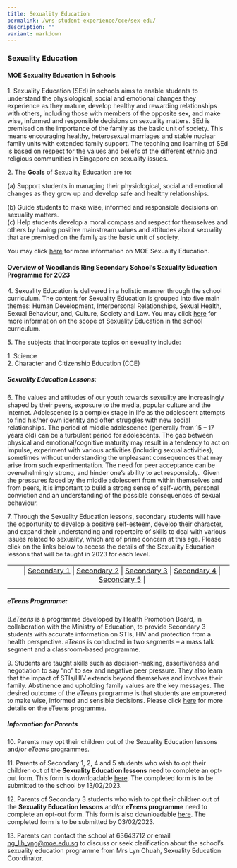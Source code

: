 ```yaml
---
title: Sexuality Education
permalink: /wrs-student-experience/cce/sex-edu/
description: ""
variant: markdown
---
```

### **Sexuality Education**
#### **MOE Sexuality Education in Schools**
1\. Sexuality Education (SEd) in schools aims to enable students to understand the physiological, social and emotional changes they experience as they mature, develop healthy and rewarding relationships with others, including those with members of the opposite sex, and make wise, informed and responsible decisions on sexuality matters. SEd is premised on the importance of the family as the basic unit of society. This means encouraging healthy, heterosexual marriages and stable nuclear family units with extended family support. The teaching and learning of SEd is based on respect for the values and beliefs of the different ethnic and religious communities in Singapore on sexuality issues.

2\. The **Goals** of Sexuality Education are to:

(a)	Support students in managing their physiological, social and emotional changes as they grow up and develop safe and healthy relationships.

(b)	Guide students to make wise, informed and responsible decisions on sexuality matters.  
(c)	Help students develop a moral compass and respect for themselves and others by having positive mainstream values and attitudes about sexuality that are premised on the family as the basic unit of society.

You may click&nbsp;[here](https://go.gov.sg/moe-sexuality-education)&nbsp;for more information on MOE Sexuality Education.

#### **Overview of Woodlands Ring Secondary School’s Sexuality Education Programme for 2023**
4\. Sexuality Education is delivered in a holistic manner through the school curriculum. The content for Sexuality Education is grouped into five main themes: Human Development, Interpersonal Relationships, Sexual Health, Sexual Behaviour, and, Culture, Society and Law. You may click [here](https://go.gov.sg/moe-sexuality-education-scope)&nbsp;for more information on the scope of Sexuality Education in the school curriculum.

5\. The subjects that incorporate topics on sexuality include:

1\.  Science<br>
2\.  Character and Citizenship Education (CCE)

##### **Sexuality Education Lessons:**
6\. The values and attitudes of our youth towards sexuality are increasingly shaped by their peers, exposure to the media, popular culture and the internet. Adolescence is a complex stage in life as the adolescent attempts to find his/her own identity and often struggles with new social relationships. The period of middle adolescence (generally from 15 – 17 years old) can be a turbulent period for adolescents. The gap between physical and emotional/cognitive maturity may result in a tendency to act on impulse, experiment with various activities (including sexual activities), sometimes without understanding the unpleasant consequences that may arise from such experimentation. The need for peer acceptance can be overwhelmingly strong, and hinder one’s ability to act responsibly.&nbsp; Given the pressures faced by the middle adolescent from within themselves and from peers, it is important to build a strong sense of self-worth, personal conviction and an understanding of the possible consequences of sexual behaviour.

7\. Through the Sexuality Education lessons, secondary students will have the opportunity to develop a positive self-esteem, develop their character, and expand their understanding and repertoire of skills to deal with various issues related to sexuality, which are of prime concern at this age. Please click on the links below to access the details of the Sexuality Education lessons that will be taught in 2023 for each level.

|  |  |
|:---:|:---:|
| | \| [Secondary 1](https://drive.google.com/file/d/1tL5_cZ_0uecJItqN-5v8J5xmss15QMd7/view?usp=share_link) \| [Secondary 2](https://drive.google.com/file/d/1APCS9cJZbj-ZmMEajBLzitFQTMF9sI7I/view?usp=sharing) \| [Secondary 3](https://drive.google.com/file/d/1kdlcQXlu-X3IxytbLxVx7WEiPpYGjvVO/view?usp=share_link) \| [Secondary 4](https://drive.google.com/file/d/1IQ7KNsOTLhGt0n7G6bYb_ifck2PnIX9-/view?usp=share_link) \| [Secondary 5](https://drive.google.com/file/d/11NHLyo0cK48hvBuuItW1RCrJ34rgZ-jw/view?usp=share_link) \|
|  |  |

##### **eTeens Programme:**
8._eTeens_ is a programme developed by Health Promotion Board, in collaboration with the Ministry of Education, to provide Secondary 3 students with accurate information on STIs, HIV and protection from a health perspective. _eTeens_ is conducted in two segments – a mass talk segment and a classroom-based programme.

9\. Students are taught skills such as decision-making, assertiveness and negotiation to say “no” to sex and negative peer pressure. They also learn that the impact of STIs/HIV extends beyond themselves and involves their family. Abstinence and upholding family values are the key messages. The desired outcome of the *eTeens* programme is that students are empowered to make wise, informed and sensible decisions. Please click&nbsp;[here](https://drive.google.com/file/d/1-6TLG0265kMzZ5Xhv3FKB8q_ov3LDYlj/view?usp=share_link) for more details on the eTeens programme.

##### **Information for Parents**
10\. Parents may opt their children out of the Sexuality Education lessons and/or _eTeens_ programmes.

11\. Parents of Secondary 1, 2, 4 and 5 students who wish to opt their children out of the **Sexuality Education lessons** need to complete an opt-out form. This form is downloadable&nbsp;[here](https://drive.google.com/file/d/1IfLl2yCi5S9C2pf88xOROCl7TtSHSKKF/view?usp=share_link). The completed form is to be submitted to the school by 13/02/2023.

12\. Parents of Secondary 3 students who wish to opt their children out of the **Sexuality Education lessons** and/or **_eTeens_ programme** need to complete an opt-out form. This form is also downloadable&nbsp;[here](https://drive.google.com/file/d/1x8CgDxxSiKLAGKsLLCM2NR6eRw_Co1O2/view?usp=share_link).  The completed form is to be submitted by 03/02/2023.

13\. Parents can contact the school at 63643712 or email [ng\_lih\_yng@moe.edu.sg](mailto:ng_lih_yng@moe.edu.sg) to discuss or seek clarification about the school’s sexuality education programme from Mrs Lyn Chuah, Sexuality Education Coordinator.